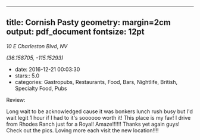 
---
title: Cornish Pasty
geometry: margin=2cm
output: pdf_document
fontsize: 12pt
---

_10 E Charleston Blvd_, _NV_

*(36.158705, -115.15293)*

- date: 2016-12-21 00:03:30
- stars:: 5.0
-  categories: Gastropubs, Restaurants, Food, Bars, Nightlife, British, Specialty Food, Pubs

Review:

Long wait to be acknowledged cause it was bonkers lunch rush busy but I'd wait legit 1 hour if I had to it's soooooo worth it!   This place is my fav!  I drive from Rhodes Ranch just for a Royal!    Amaze!!!!!!  Thanks yet again guys!   Check out the pics.  Loving more each visit the new location!!!!

